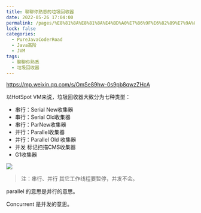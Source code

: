 ```yaml
---
title: 聊聊你熟悉的垃圾回收器
date: 2022-05-26 17:04:00
permalink: /pages/%E8%81%8A%E8%81%8A%E4%BD%A0%E7%86%9F%E6%82%89%E7%9A%84%E5%9E%83%E5%9C%BE%E5%9B%9E%E6%94%B6%E5%99%A8
lock: false
categories: 
  - PureJavaCoderRoad
  - Java高阶
  - JVM
tags: 
  - 聊聊你熟悉
  - 垃圾回收器
---
```

https://mp.weixin.qq.com/s/OmSe89hw-0s9pb8qwzZHcA

以HotSpot VM来说，垃圾回收器大致分为七种类型：

- 串行：Serial New收集器
- 串行：Serial Old收集器
- 串行：ParNew收集器
- 并行：Parallel收集器
- 并行：Parallel Old 收集器
- 并发 标记扫描CMS收集器
- G1收集器

 ![ ](https://cdn.jsdelivr.net/gh/DogerRain/image@main/img/image-20201105180041789.png)

>注：串行、并行 其它工作线程要暂停，并发不会。

parallel 的意思是并行的意思。

Concurrent 是并发的意思。